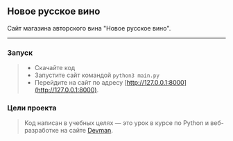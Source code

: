 ## Новое русское вино

Сайт магазина авторского вина "Новое русское вино".
***
### Запуск

>- Скачайте код
>- Запустите сайт командой `python3 main.py`
>- Перейдите на сайт по адресу [http://127.0.0.1:8000](http://127.0.0.1:8000).

### Цели проекта

> Код написан в учебных целях — это урок в курсе по Python и веб-разработке на сайте [Devman](https://dvmn.org).


